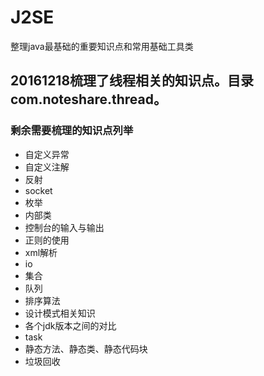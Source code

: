 # J2SE
整理java最基础的重要知识点和常用基础工具类
## 20161218梳理了线程相关的知识点。目录com.noteshare.thread。




### 剩余需要梳理的知识点列举
* 自定义异常
* 自定义注解
* 反射
* socket
* 枚举
* 内部类
* 控制台的输入与输出
* 正则的使用
* xml解析
* io
* 集合
* 队列
* 排序算法
* 设计模式相关知识
* 各个jdk版本之间的对比
* task
* 静态方法、静态类、静态代码块
* 垃圾回收
  
